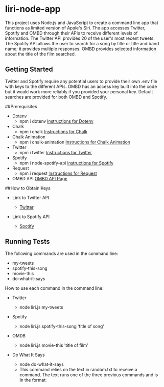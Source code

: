 # liri-node-app

This project uses Node.js and JavaScript to create a command line app that functions as limited version of Apple's Siri. The app accesses Twitter, Spotify and OMBD through their APIs to receive different levels of information. The Twitter API provides 20 of the user's most recent tweets. The Spotify API allows the user to search for a song by title or title and band name; it provides multiple responses. OMBD provides selected information about the title of the film searched.

## Getting Started

Twitter and Spotify require any potential users to provide their own .env file with keys to the different APIs. OMBD has an access key built into the code but it would work more reliably if you provided your personal key. Default searches are provided for both OMBD and Spotify.

##Prerequisites

* Dotenv
    * npm i dotenv
    [Instructions for Dotenv](https://www.npmjs.com/package/dotenv)
* Chalk
    * npm i chalk
    [Instructions for Chalk](https://www.npmjs.com/package/chalk)
* Chalk Animation
    * npm i chalk-animation
    [Instructions for Chalk Animation](https://www.npmjs.com/package/chalk-animation)
* Twitter
    * npm i twitter
    [Instructions for Twitter](https://www.npmjs.com/package/twitter)
* Spotify
    * npm i node-spotify-api
    [Instructions for Spotify](https://www.npmjs.com/package/node-spotify-api)
* Request
    * npm i request
    [Instructions for Request](https://www.npmjs.com/package/request)
* OMBD API
    [OMBD API Page](http://www.omdbapi.com/)


##How to Obtain Keys

* Link to Twitter API
    * [Twitter](https://dev.twitter.com/)

* Link to Spotify API
    * [Spotify](https://beta.developer.spotify.com/documentation/web-api/)

## Running Tests

The following commands are used in the command line:

* my-tweets
* spotify-this-song
* movie-this
* do-what-it-says

How to use each command in the command line: 

* Twitter 
    * node liri.js my-tweets

* Spotify 
    * node liri.js spotify-this-song 'title of song'

* OMDB 
    * node liri.js movie-this 'title of film'

* Do What It Says
    * node do-what-it-says
    * This command relies on the text in random.txt to receive a command. The text runs one of the three previous commands and is in the format:
    
